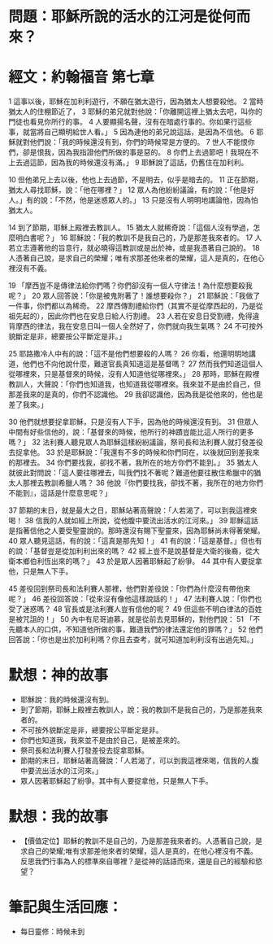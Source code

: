 # 問題：耶穌所說的活水的江河是從何而來？

# 經文：約翰福音 第七章

1 這事以後，耶穌在加利利遊行，不願在猶太遊行，因為猶太人想要殺他。 2 當時猶太人的住棚節近了， 3 耶穌的弟兄就對他說：「你離開這裡上猶太去吧，叫你的門徒也看見你所行的事。 4 人要顯揚名聲，沒有在暗處行事的。你如果行這些事，就當將自己顯明給世人看。」 5 因為連他的弟兄說這話，是因為不信他。 6 耶穌就對他們說：「我的時候還沒有到，你們的時候常是方便的。 7 世人不能恨你們，卻是恨我，因為我指證他們所做的事是惡的。 8 你們上去過節吧！我現在不上去過這節，因為我的時候還沒有滿。」 9 耶穌說了這話，仍舊住在加利利。

10 但他弟兄上去以後，他也上去過節，不是明去，似乎是暗去的。 11 正在節期，猶太人尋找耶穌，說：「他在哪裡？」 12 眾人為他紛紛議論，有的說：「他是好人。」有的說：「不然，他是迷惑眾人的。」 13 只是沒有人明明地講論他，因為怕猶太人。

14 到了節期，耶穌上殿裡去教訓人。 15 猶太人就稀奇說：「這個人沒有學過，怎麼明白書呢？」 16 耶穌說：「我的教訓不是我自己的，乃是那差我來者的。 17 人若立志遵著他的旨意行，就必曉得這教訓或是出於神，或是我憑著自己說的。 18 人憑著自己說，是求自己的榮耀；唯有求那差他來者的榮耀，這人是真的，在他心裡沒有不義。

19 「摩西豈不是傳律法給你們嗎？你們卻沒有一個人守律法！為什麼想要殺我呢？」 20 眾人回答說：「你是被鬼附著了！誰想要殺你？」 21 耶穌說：「我做了一件事，你們都以為稀奇。 22 摩西傳割禮給你們（其實不是從摩西起的，乃是從祖先起的），因此你們也在安息日給人行割禮。 23 人若在安息日受割禮，免得違背摩西的律法，我在安息日叫一個人全然好了，你們就向我生氣嗎？ 24 不可按外貌斷定是非，總要按公平斷定是非。」

25 耶路撒冷人中有的說：「這不是他們想要殺的人嗎？ 26 你看，他還明明地講道，他們也不向他說什麼，難道官長真知道這是基督嗎？ 27 然而我們知道這個人從哪裡來，只是基督來的時候，沒有人知道他從哪裡來。」 28 那時，耶穌在殿裡教訓人，大聲說：「你們也知道我，也知道我從哪裡來。我來並不是由於自己，但那差我來的是真的，你們不認識他。 29 我卻認識他，因為我是從他來的，他也是差了我來。」

30 他們就想要捉拿耶穌，只是沒有人下手，因為他的時候還沒有到。 31 但眾人中間有好些信他的，說：「基督來的時候，他所行的神蹟豈能比這人所行的更多嗎？」 32 法利賽人聽見眾人為耶穌這樣紛紛議論，祭司長和法利賽人就打發差役去捉拿他。 33 於是耶穌說：「我還有不多的時候和你們同在，以後就回到差我來的那裡去。 34 你們要找我，卻找不著，我所在的地方你們不能到。」 35 猶太人就彼此對問說：「這人要往哪裡去，叫我們找不著呢？難道他要往散住希臘中的猶太人那裡去教訓希臘人嗎？ 36 他說『你們要找我，卻找不著，我所在的地方你們不能到』，這話是什麼意思呢？」

37 節期的末日，就是最大之日，耶穌站著高聲說：「人若渴了，可以到我這裡來喝！ 38 信我的人就如經上所說，從他腹中要流出活水的江河來。」 39 耶穌這話是指著信他之人要受聖靈說的。那時還沒有賜下聖靈來，因為耶穌尚未得著榮耀。 40 眾人聽見這話，有的說：「這真是那先知！」 41 有的說：「這是基督。」但也有的說：「基督豈是從加利利出來的嗎？ 42 經上豈不是說基督是大衛的後裔，從大衛本鄉伯利恆出來的嗎？」 43 於是眾人因著耶穌起了紛爭。 44 其中有人要捉拿他，只是無人下手。

45 差役回到祭司長和法利賽人那裡，他們對差役說：「你們為什麼沒有帶他來呢？」 46 差役回答說：「從來沒有像他這樣說話的！」 47 法利賽人說：「你們也受了迷惑嗎？ 48 官長或是法利賽人豈有信他的呢？ 49 但這些不明白律法的百姓是被咒詛的！」 50 內中有尼哥迪慕，就是從前去見耶穌的，對他們說： 51 「不先聽本人的口供，不知道他所做的事，難道我們的律法還定他的罪嗎？」 52 他們回答說：「你也是出於加利利嗎？你且去查考，就可知道加利利沒有出過先知。」

# 默想：神的故事
+ 耶穌說：我的時候還沒有到。
+ 到了節期，耶穌上殿裡去教訓人，說：我的教訓不是我自己的，乃是那差我來者的。
+ 不可按外貌斷定是非，總要按公平斷定是非。
+ 你們也知道我，我來並不是由於自己，是被差來的。
+ 祭司長和法利賽人打發差役去捉拿耶穌。
+ 節期的末日，耶穌站著高聲說：「人若渴了，可以到我這裡來喝，信我的人腹中要流出活水的江河來。」
+ 眾人因著耶穌起了紛爭。其中有人要捉拿他，只是無人下手。

# 默想：我的故事
+ 【價值定位】耶穌的教訓不是自己的，乃是那差我來者的。人憑著自己說，是求自己的榮耀;唯有求那差他來者的榮耀，這人是真的，在他心裡沒有不義。反思我們行事為人的標準來自哪裡？是從神的話語而來，還是自己的經驗和慾望？

# 筆記與生活回應：
+ 每日靈修：時候未到
